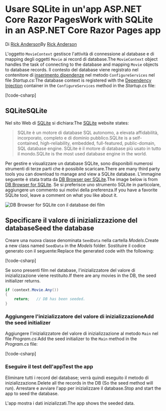 # <a name="work-with-sqlite-in-an-aspnet-core-razor-pages-app"></a><span data-ttu-id="1ed23-101">Usare SQLite in un'app ASP.NET Core Razor Pages</span><span class="sxs-lookup"><span data-stu-id="1ed23-101">Work with SQLite in an ASP.NET Core Razor Pages app</span></span>

<span data-ttu-id="1ed23-102">Di [Rick Anderson](https://twitter.com/RickAndMSFT)</span><span class="sxs-lookup"><span data-stu-id="1ed23-102">By [Rick Anderson](https://twitter.com/RickAndMSFT)</span></span>

<span data-ttu-id="1ed23-103">L'oggetto `MovieContext` gestisce l'attività di connessione al database e di mapping degli oggetti `Movie` ai record di database.</span><span class="sxs-lookup"><span data-stu-id="1ed23-103">The `MovieContext` object handles the task of connecting to the database and mapping `Movie` objects to database records.</span></span> <span data-ttu-id="1ed23-104">Il contesto del database viene registrato nel contenitore di [inserimento dipendenze](xref:fundamentals/dependency-injection) nel metodo `ConfigureServices` nel file *Startup.cs*:</span><span class="sxs-lookup"><span data-stu-id="1ed23-104">The database context is registered with the [Dependency Injection](xref:fundamentals/dependency-injection) container in the `ConfigureServices` method in the *Startup.cs* file:</span></span>

[!code-csharp[](code/Startup.cs?name=snippet2&highlight=6-8)]

## <a name="sqlite"></a><span data-ttu-id="1ed23-105">SQLite</span><span class="sxs-lookup"><span data-stu-id="1ed23-105">SQLite</span></span>

<span data-ttu-id="1ed23-106">Nel sito Web di [SQLite](https://www.sqlite.org/) si dichiara:</span><span class="sxs-lookup"><span data-stu-id="1ed23-106">The [SQLite](https://www.sqlite.org/) website states:</span></span>

> <span data-ttu-id="1ed23-107">SQLite è un motore di database SQL autonomo, a elevata affidabilità, incorporato, completo e di dominio pubblico.</span><span class="sxs-lookup"><span data-stu-id="1ed23-107">SQLite is a self-contained, high-reliability, embedded, full-featured, public-domain, SQL database engine.</span></span> <span data-ttu-id="1ed23-108">SQLite è il motore di database più usato in tutto il mondo.</span><span class="sxs-lookup"><span data-stu-id="1ed23-108">SQLite is the most used database engine in the world.</span></span>

<span data-ttu-id="1ed23-109">Per gestire e visualizzare un database SQLite, sono disponibili numerosi strumenti di terze parti che è possibile scaricare.</span><span class="sxs-lookup"><span data-stu-id="1ed23-109">There are many third party tools you can download to manage and view a SQLite database.</span></span> <span data-ttu-id="1ed23-110">L'immagine seguente è stata tratta da [DB Browser per SQLite](http://sqlitebrowser.org/).</span><span class="sxs-lookup"><span data-stu-id="1ed23-110">The image below is from [DB Browser for SQLite](http://sqlitebrowser.org/).</span></span> <span data-ttu-id="1ed23-111">Se si preferisce uno strumento SQLite in particolare, aggiungere un commento sui motivi della preferenza.</span><span class="sxs-lookup"><span data-stu-id="1ed23-111">If you have a favorite SQLite tool, leave a comment on what you like about it.</span></span>

![DB Browser for SQLite con il database dei film](../../tutorials/first-mvc-app-xplat/working-with-sql/_static/dbb.png)

## <a name="seed-the-database"></a><span data-ttu-id="1ed23-113">Specificare il valore di inizializzazione del database</span><span class="sxs-lookup"><span data-stu-id="1ed23-113">Seed the database</span></span>

<span data-ttu-id="1ed23-114">Creare una nuova classe denominata `SeedData` nella cartella *Models*.</span><span class="sxs-lookup"><span data-stu-id="1ed23-114">Create a new class named `SeedData` in the *Models* folder.</span></span> <span data-ttu-id="1ed23-115">Sostituire il codice generato con il seguente:</span><span class="sxs-lookup"><span data-stu-id="1ed23-115">Replace the generated code with the following:</span></span>

[!code-csharp[](code/Models/SeedData.cs)]

<span data-ttu-id="1ed23-116">Se sono presenti film nel database, l'inizializzatore del valore di inizializzazione viene restituito.</span><span class="sxs-lookup"><span data-stu-id="1ed23-116">If there are any movies in the DB, the seed initializer returns.</span></span>

```csharp
if (context.Movie.Any())
{
    return;   // DB has been seeded.
}
```

<a name="si"></a>
### <a name="add-the-seed-initializer"></a><span data-ttu-id="1ed23-117">Aggiungere l'inizializzatore del valore di inizializzazione</span><span class="sxs-lookup"><span data-stu-id="1ed23-117">Add the seed initializer</span></span>

<span data-ttu-id="1ed23-118">Aggiungere l'inizializzatore del valore di inizializzazione al metodo `Main` nel file *Program.cs*:</span><span class="sxs-lookup"><span data-stu-id="1ed23-118">Add the seed initializer to the `Main` method in the *Program.cs* file:</span></span>

[!code-csharp[](../../tutorials/razor-pages/razor-pages-start/sample/RazorPagesMovie/Program.cs)]

### <a name="test-the-app"></a><span data-ttu-id="1ed23-119">Eseguire il test dell'app</span><span class="sxs-lookup"><span data-stu-id="1ed23-119">Test the app</span></span>

<span data-ttu-id="1ed23-120">Eliminare tutti i record del database; verrà quindi eseguito il metodo di inizializzazione.</span><span class="sxs-lookup"><span data-stu-id="1ed23-120">Delete all the records in the DB (So the seed method will run).</span></span> <span data-ttu-id="1ed23-121">Arrestare e avviare l'app per inizializzare il database.</span><span class="sxs-lookup"><span data-stu-id="1ed23-121">Stop and start the app to seed the database.</span></span>

<span data-ttu-id="1ed23-122">L'app mostra i dati inizializzati.</span><span class="sxs-lookup"><span data-stu-id="1ed23-122">The app shows the seeded data.</span></span>
